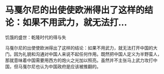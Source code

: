 # 马戛尔尼的出使使欧洲得出了这样的结论：如果不用武力，就无法打...

饥饿的盛世：乾隆时代的得与失

马戛尔尼的出使使欧洲得出了这样的结论：如果不用武力，就无法打开中国的大门。因为礼貌和沟通对中国人来说不起任何作用。既然把中国人定义为半野蛮人，那就意味着中国需要用西方的炮火之光加以照亮。虽然并不主张马上武力攻打中国，但马戛尔尼也认为中国政府是应该被推翻的。